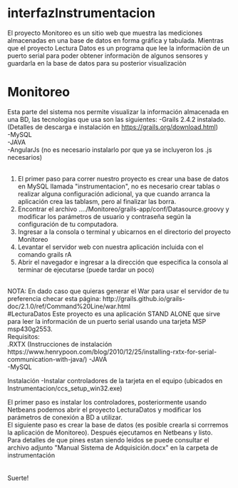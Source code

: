 # interfazInstrumentacion
El proyecto Monitoreo es un sitio web que muestra las mediciones almacenadas en una base de datos en forma gráfica y tabulada. Mientras que el proyecto Lectura Datos es un programa que lee la informaciòn de un puerto serial para poder obtener informaciòn de algunos sensores y guardarla en la base de datos para su posterior visualizaciòn
# Monitoreo
Esta parte del sistema nos permite visualizar la información almacenada en una BD, las tecnologías que usa son las siguientes:
-Grails 2.4.2 instalado. (Detalles de descarga e instalación en https://grails.org/download.html)<br /> 
-MySQL<br /> 
-JAVA<br /> 
-AngularJs (no es necesario instalarlo por que ya se incluyeron los .js necesarios)<br /> 
<br /> 
1. El primer paso para correr nuestro proyecto es crear una base de datos en MySQL llamada "instrumentacion", no es necesario crear tablas o realizar alguna configuración adicional, ya que cuando arranca la aplicación crea las tablasm, pero al finalizar las borra.<br /> 
2. Encontrar el archivo ..../Monitoreo/grails-app/conf/Datasource.groovy y modificar los parámetros de usuario y contraseña según la configuración de tu computadora.<br /> 
3. Ingresar a la consola o terminal y ubicarnos en el directorio del proyecto Monitoreo <br /> 
4. Levantar el servidor web con nuestra aplicación incluida con el  comando grails rA<br /> 
5. Abrir el navegador e ingresar a la dirección que especifica la consola al terminar de ejecutarse (puede tardar un poco)<br /> 
<br /> 
NOTA: En dado caso que quieras generar el War para usar el servidor de tu preferencia checar esta página: http://grails.github.io/grails-doc/2.1.0/ref/Command%20Line/war.html
<br /> 
#LecturaDatos
Este proyecto es una aplicación STAND ALONE que sirve para leer la información de un puerto serial usando una tarjeta MSP msp430g2553.
<br /> 
Requisitos:<br /> 
.RXTX (Instrucciones de instalación<br />  https://www.henrypoon.com/blog/2010/12/25/installing-rxtx-for-serial-communication-with-java/)
-JAVA<br /> 
-MySQL<br /> 

Instalación
-Instalar controladores de la tarjeta en el equipo (ubicados en Instrumentacion/ccs_setup_win32.exe)<br /> 

El primer paso es instalar los controladores, posteriormente usando Netbeans podemos abrir el proyecto LecturaDatos y modificar los parámetros de conexión a BD a utilizar.<br /> 
El siguiente paso es crear la base de datos (es posible crearla si corrremos la aplicación de Monitoreo).
Después ejecutamos en Netbeans y listo.<br /> 
Para detalles de que pines estan siendo leidos se puede consultar el archivo adjunto "Manual Sistema de Adquisición.docx" en la carpeta de instrumentación<br /> 
<br /> <br /> 
Suerte!
